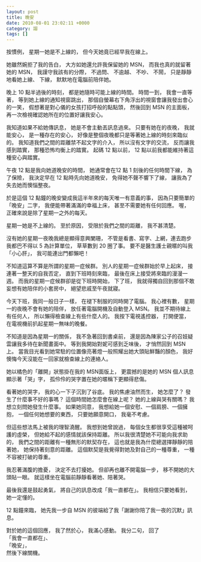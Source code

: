 ```yaml
---
layout: post
title: 晚安
date: 2010-08-01 23:02:11 +0000
category: 謅
tags: []
---
```


按慣例，
星期一她是不上線的，
但今天她竟已經早我在線上。

她雖然婉拒了我的告白，
大方如她還允許我保留她的 MSN，
而我也真的就留著她的 MSN，
我謹守我該有的分際，
不過問、 不逾越、 不吵、 不鬧，
只是靜靜地看她上線、 下線，
默默地在電腦前陪伴她。

<!--more-->

晚上 10 點半過後的時刻，
都是她隨時可能上線的時間。
時間一到，
我會一直等著，
等到她上線的通知視窗跳出，
那個自螢幕右下角浮出的視窗會讓我發出會心的一笑，
假想著是對心儀的女孩打招呼般的點點頭，
然後回到 MSN 的主面板，
再一次檢視確認她所在的位置好讓我安心。

我知道如果不給她傳訊息，
她是不會主動丟訊息過來。
只要有她在的夜晚，
我就能安心，
是一種存在的安心，
好像是整個夜晚都只是等著她上線的時刻來臨似的。
我知道我們之間的距離禁不起文字的介入，
所以沒有文字的交流，
反而讓我感到踏實，
那種恐怖均衡上的踏實。
起碼 12 點以前，
12 點以前我都能維持著這種安心與踏實。

午夜 12 點是我向她道晚安的時間，
她通常會在12 點 1 刻後的任何時間下線，
為了保險，
我決定早在 12 點時先向她道晚安，
免得她不聲不響下了線，
讓我為了失去她而懊惱整夜。

於是這個 12 點鐘的晚安變成我這半年來的每天唯一有意義的事，
因為只要簡單的「晚安」二字，
我便能帶著滿滿的幸福上床，
甚至不需要她有任何回應。
喔，
正確來說是除了星期一之外的每天。

星期一她是不上線的。
至於原因，
受限於我們之間的距離，
我不甚清楚。

沒有她的星期一夜晚我總是顯得意興闌珊，
不管是看書、寫字、上網，連去跑步我都巴不得以 5 為計算單位，
草草數到 20 圈了事。
要不是醫生護士親暱的叫我「小心肝」，
我可能連出門都懶吧！

不知道這算不算是所謂的星期一症候群。
別人的星期一症候群始於早上起床，
接連著一整天的自我否定，
直到下班時刻來臨，
最後在床上接受將來臨的漫漫一週。
而我的星期一症候群卻是從下班時開始，
下了班，
我就得獨自回到那個不敢妄想有她陪伴的小套房中，
絕望悲戚至午夜就寢。

今天下班，我同一般日子一樣，
在褪下制服的同時開了電腦。
我心裡有數，
星期一的夜晚不會有她的陪伴，
放任著電腦開機及自動登入 MSN。
我並不期待線上有任何人，
所以懶得檢查線上有些什麼人的。
我按下電視遙控器，
打開便當，
在電視機前扒起星期一無味的晚餐。

不知道是因為星期一的關係，
我不急著回到書桌前，
還是因為陳家公子的召妓疑雲讓我多待在新聞畫面中。
等到我開始對妮可感到乏味後，
才悄然回到 MSN 上。
當我目光看到她常駐的位置像亮著燈一般照耀出她大頭貼鮮豔的顏色，
我好懊悔今天沒能在一回家就檢查線上的連絡人。

她以橘色的「離開」狀態掛在我的 MSN面版上，
更震撼的是她的 MSN 個人訊息顯示著「哭」字，
孤伶伶的哭字置在她的暱稱下更顯得悲傷。

看著她的哭字，
我的心一下子沉到了谷底。
我的焦慮油然而生，
她怎麼了？
發生了什麼事不好的事嗎？
這個時間她怎麼會在線上呢？
她的上線與哭有關嗎？
我想立刻問她發生什麼事。
如果她同意，
我想給她一個安慰、一個肩膀、一個擁抱，
一個任何她想要的東西，
只要她願意開口，
我毫不考慮。

但這些想法馬上被我的理智澆醒。
我想到她曾說過，
每個女生都很享受這種被呵護的虛榮，
但她給不起的感情就該保持距離。
所以我很清楚她不可能向我求助的，
我們之間的距離有一種無形的默契存在，
這也就是我為什麼總選擇靜靜的陪著她，
她保持著刻意的距離。
這個默契是我覺得對她及對自己的一種尊重，
一種不容被打破的尊重。

我忍著滿腹的擔憂，
決定不去打擾她。
但卻再也離不開電腦一步，
移不開她的大頭貼一眼。
就這樣坐在電腦前靜靜看著她、陪著哭。

最後我還是鼓起勇氣，
將自己的訊息改成「我一直都在」。
我相信只要她看到，她一定懂的。

12 點鐘來臨，
她先我一步自 MSN 的彼端給了我「謝謝你陪了我一夜的沉默」訊息。


對於她的這個回應，
我了然於心，
我滿心感動。
我分二句，
回了<br />
「我會一直都在」、<br />
「晚安」，<br />
然後下線關機。
